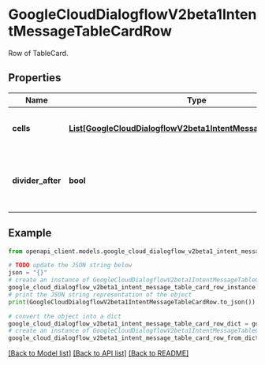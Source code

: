 # GoogleCloudDialogflowV2beta1IntentMessageTableCardRow

Row of TableCard.

## Properties

Name | Type | Description | Notes
------------ | ------------- | ------------- | -------------
**cells** | [**List[GoogleCloudDialogflowV2beta1IntentMessageTableCardCell]**](GoogleCloudDialogflowV2beta1IntentMessageTableCardCell.md) | Optional. List of cells that make up this row. | [optional] 
**divider_after** | **bool** | Optional. Whether to add a visual divider after this row. | [optional] 

## Example

```python
from openapi_client.models.google_cloud_dialogflow_v2beta1_intent_message_table_card_row import GoogleCloudDialogflowV2beta1IntentMessageTableCardRow

# TODO update the JSON string below
json = "{}"
# create an instance of GoogleCloudDialogflowV2beta1IntentMessageTableCardRow from a JSON string
google_cloud_dialogflow_v2beta1_intent_message_table_card_row_instance = GoogleCloudDialogflowV2beta1IntentMessageTableCardRow.from_json(json)
# print the JSON string representation of the object
print(GoogleCloudDialogflowV2beta1IntentMessageTableCardRow.to_json())

# convert the object into a dict
google_cloud_dialogflow_v2beta1_intent_message_table_card_row_dict = google_cloud_dialogflow_v2beta1_intent_message_table_card_row_instance.to_dict()
# create an instance of GoogleCloudDialogflowV2beta1IntentMessageTableCardRow from a dict
google_cloud_dialogflow_v2beta1_intent_message_table_card_row_from_dict = GoogleCloudDialogflowV2beta1IntentMessageTableCardRow.from_dict(google_cloud_dialogflow_v2beta1_intent_message_table_card_row_dict)
```
[[Back to Model list]](../README.md#documentation-for-models) [[Back to API list]](../README.md#documentation-for-api-endpoints) [[Back to README]](../README.md)



